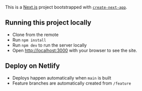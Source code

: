 This is a [Next.js](https://nextjs.org) project bootstrapped with [`create-next-app`](https://nextjs.org/docs/app/api-reference/cli/create-next-app).

## Running this project locally
- Clone from the remote
- Run `npm install`
- Run `npm dev` to run the server locally
- Open [http://localhost:3000](http://localhost:3000) with your browser to see the site.

## Deploy on Netlify
- Deploys happen automatically when `main` is built
- Feature branches are automatically created from `/feature`

